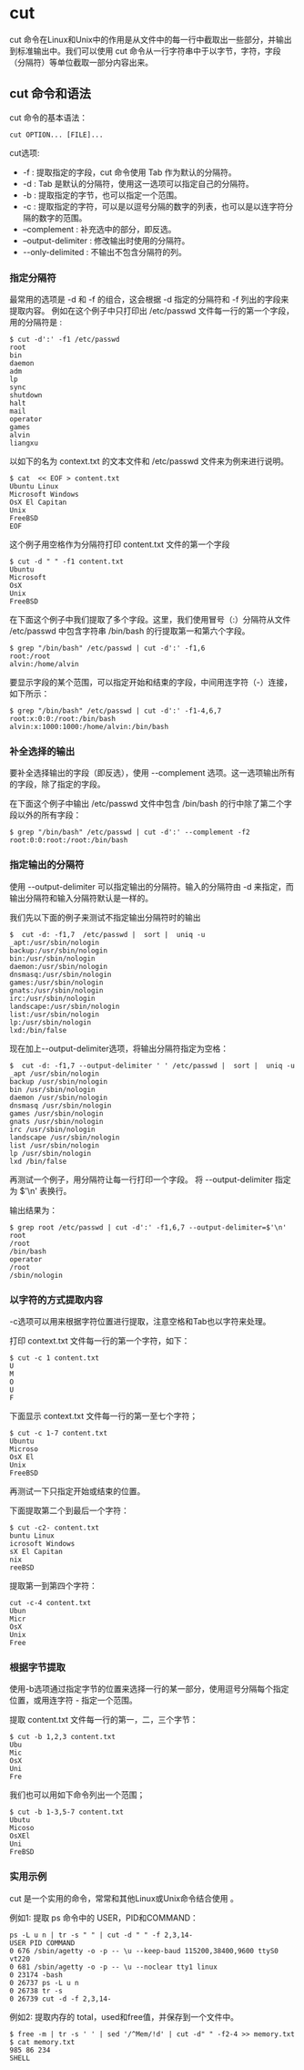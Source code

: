 
#  cut

cut 命令在Linux和Unix中的作用是从文件中的每一行中截取出一些部分，并输出到标准输出中。我们可以使用 cut 命令从一行字符串中于以字节，字符，字段（分隔符）等单位截取一部分内容出来。

## cut 命令和语法

cut 命令的基本语法：

```shell
cut OPTION... [FILE]...
```
cut选项:
* -f : 提取指定的字段，cut 命令使用 Tab 作为默认的分隔符。
* -d : Tab 是默认的分隔符，使用这一选项可以指定自己的分隔符。
* -b : 提取指定的字节，也可以指定一个范围。
* -c : 提取指定的字符，可以是以逗号分隔的数字的列表，也可以是以连字符分隔的数字的范围。
* –complement : 补充选中的部分，即反选。
* –output-delimiter : 修改输出时使用的分隔符。
* --only-delimited : 不输出不包含分隔符的列。

### 指定分隔符

最常用的选项是 -d 和 -f 的组合，这会根据 -d 指定的分隔符和 -f 列出的字段来提取内容。
例如在这个例子中只打印出 /etc/passwd 文件每一行的第一个字段，用的分隔符是 :
```shell
$ cut -d':' -f1 /etc/passwd
root
bin
daemon
adm
lp
sync
shutdown
halt
mail
operator
games
alvin
liangxu
```

以如下的名为 context.txt 的文本文件和 /etc/passwd 文件来为例来进行说明。
```text
$ cat  << EOF > content.txt
Ubuntu Linux
Microsoft Windows
OsX El Capitan
Unix
FreeBSD
EOF
```
这个例子用空格作为分隔符打印 content.txt 文件的第一个字段
```text
$ cut -d " " -f1 content.txt
Ubuntu
Microsoft
OsX
Unix
FreeBSD
```

在下面这个例子中我们提取了多个字段。这里，我们使用冒号（:）分隔符从文件 /etc/passwd 中包含字符串 /bin/bash 的行提取第一和第六个字段。
```shell
$ grep "/bin/bash" /etc/passwd | cut -d':' -f1,6
root:/root
alvin:/home/alvin
```
要显示字段的某个范围，可以指定开始和结束的字段，中间用连字符（-）连接，如下所示：
```shell
$ grep "/bin/bash" /etc/passwd | cut -d':' -f1-4,6,7
root:x:0:0:/root:/bin/bash
alvin:x:1000:1000:/home/alvin:/bin/bash
```
### 补全选择的输出

要补全选择输出的字段（即反选），使用 --complement 选项。这一选项输出所有的字段，除了指定的字段。

在下面这个例子中输出 /etc/passwd 文件中包含 /bin/bash 的行中除了第二个字段以外的所有字段：
```shell
$ grep "/bin/bash" /etc/passwd | cut -d':' --complement -f2
root:0:0:root:/root:/bin/bash
```
### 指定输出的分隔符

使用 --output-delimiter 可以指定输出的分隔符。输入的分隔符由 -d 来指定，而输出分隔符和输入分隔符默认是一样的。

我们先以下面的例子来测试不指定输出分隔符时的输出
```shell
$  cut -d: -f1,7  /etc/passwd |  sort |  uniq -u
_apt:/usr/sbin/nologin
backup:/usr/sbin/nologin
bin:/usr/sbin/nologin
daemon:/usr/sbin/nologin
dnsmasq:/usr/sbin/nologin
games:/usr/sbin/nologin
gnats:/usr/sbin/nologin
irc:/usr/sbin/nologin
landscape:/usr/sbin/nologin
list:/usr/sbin/nologin
lp:/usr/sbin/nologin
lxd:/bin/false
```
现在加上--output-delimiter选项，将输出分隔符指定为空格：
```shell
$  cut -d: -f1,7 --output-delimiter ' ' /etc/passwd |  sort |  uniq -u
_apt /usr/sbin/nologin
backup /usr/sbin/nologin
bin /usr/sbin/nologin
daemon /usr/sbin/nologin
dnsmasq /usr/sbin/nologin
games /usr/sbin/nologin
gnats /usr/sbin/nologin
irc /usr/sbin/nologin
landscape /usr/sbin/nologin
list /usr/sbin/nologin
lp /usr/sbin/nologin
lxd /bin/false
```
再测试一个例子，用分隔符让每一行打印一个字段。 将 --output-delimiter 指定为 $'\n' 表换行。

输出结果为：
```shell
$ grep root /etc/passwd | cut -d':' -f1,6,7 --output-delimiter=$'\n'
root
/root
/bin/bash
operator
/root
/sbin/nologin
```
### 以字符的方式提取内容

-c选项可以用来根据字符位置进行提取，注意空格和Tab也以字符来处理。

打印 context.txt 文件每一行的第一个字符，如下：
```shell
$ cut -c 1 content.txt
U
M
O
U
F
```
下面显示 context.txt 文件每一行的第一至七个字符；
```shell
$ cut -c 1-7 content.txt
Ubuntu
Microso
OsX El
Unix
FreeBSD
```
再测试一下只指定开始或结束的位置。

下面提取第二个到最后一个字符：
```shell
$ cut -c2- content.txt
buntu Linux
icrosoft Windows
sX El Capitan
nix
reeBSD
```
提取第一到第四个字符：
```shell
cut -c-4 content.txt
Ubun
Micr
OsX
Unix
Free
```

### 根据字节提取

使用-b选项通过指定字节的位置来选择一行的某一部分，使用逗号分隔每个指定位置，或用连字符 - 指定一个范围。

提取 content.txt 文件每一行的第一，二，三个字节：
```shell
$ cut -b 1,2,3 content.txt
Ubu
Mic
OsX
Uni
Fre
```
我们也可以用如下命令列出一个范围；
```shell
$ cut -b 1-3,5-7 content.txt
Ubutu
Micoso
OsXEl
Uni
FreBSD
```
### 实用示例

cut 是一个实用的命令，常常和其他Linux或Unix命令结合使用 。

例如1: 提取 ps 命令中的 USER，PID和COMMAND：
```shell
ps -L u n | tr -s " " | cut -d " " -f 2,3,14-
USER PID COMMAND
0 676 /sbin/agetty -o -p -- \u --keep-baud 115200,38400,9600 ttyS0 vt220
0 681 /sbin/agetty -o -p -- \u --noclear tty1 linux
0 23174 -bash
0 26737 ps -L u n
0 26738 tr -s
0 26739 cut -d -f 2,3,14-
```

例如2: 提取内存的 total，used和free值，并保存到一个文件中。

```shell
$ free -m | tr -s ' ' | sed '/^Mem/!d' | cut -d" " -f2-4 >> memory.txt
$ cat memory.txt
985 86 234
SHELL

```